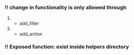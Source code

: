 ### !! change in functionality is only allowed through

1. * add_filter
2. * add_action


### !! Exposed function: exist inside helpers directory
